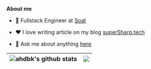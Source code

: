 **About me**

- 💼 Fullstack Engineer at [Soat](http://soat.fr/)

- ❤️ I love writing article on my blog [superSharp.tech](http://supersharp.tech/)

- 💬 Ask me about anything [here](https://github.com/ahdbk/ahdbk/issues)



| <img align="center" src="https://github-readme-stats.vercel.app/api?username=ahdbk&show_icons=true&include_all_commits=true&theme=buefy&hide_border=true" alt="ahdbk's github stats" /> | <img align="center" src="https://github-readme-stats.vercel.app/api/top-langs/?username=ahdbk&layout=compact&theme=buefy&hide_border=true" /> |
| ------------- | ------------- |
